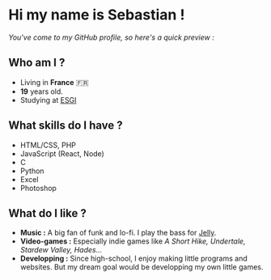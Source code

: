 <h1>Hi my name is Sebastian !</h1>
<p><em>You've come to my GitHub profile, so here's a quick preview :</em></p>


<h2>Who am I ?</h2>
<ul>
  <li>Living in <strong>France</strong> 🇫🇷</li>
  <li><strong>19</strong> years old.</li>
  <li>Studying at <a href="https://www.esgi.fr/" target="_blank">ESGI</a></li>
</ul>


<h2>What skills do I have ?</h2>
<ul>
  <li>HTML/CSS, PHP</li>
  <li>JavaScript (React, Node)</li>  
  <li>C</li> 
  <li>Python</li>
  <li>Excel</li>
  <li>Photoshop</li>
</ul>
  

<h2>What do I like ?</h2>
<ul>
  <li><strong>Music :</strong> A big fan of funk and lo-fi. I play the bass for <a href="https://www.instagram.com/jelly.musique/" target="_blank">Jelly</a>.</li>
  <li><strong>Video-games :</strong> Especially indie games like <em>A Short Hike, Undertale, Stardew Valley, Hades...</em></li>
  <li><strong>Developping :</strong> Since high-school, I enjoy making little programs and websites. But my dream goal would be developping my own little games.</li>
</ul>
